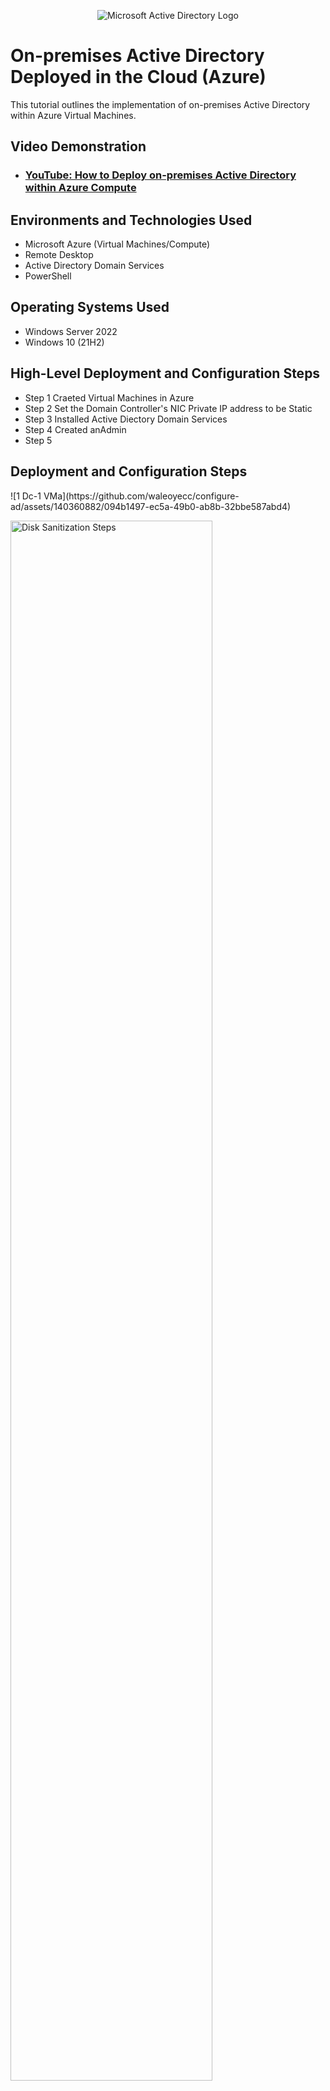 <p align="center">
<img src="https://i.imgur.com/pU5A58S.png" alt="Microsoft Active Directory Logo"/>
</p>

<h1>On-premises Active Directory Deployed in the Cloud (Azure)</h1>
This tutorial outlines the implementation of on-premises Active Directory within Azure Virtual Machines.<br />


<h2>Video Demonstration</h2>

- ### [YouTube: How to Deploy on-premises Active Directory within Azure Compute](https://www.youtube.com)

<h2>Environments and Technologies Used</h2>

- Microsoft Azure (Virtual Machines/Compute)
- Remote Desktop
- Active Directory Domain Services
- PowerShell

<h2>Operating Systems Used </h2>

- Windows Server 2022
- Windows 10 (21H2)

<h2>High-Level Deployment and Configuration Steps</h2>

- Step 1 Craeted Virtual Machines in Azure
- Step 2 Set the Domain Controller's NIC Private IP address to be Static
- Step 3 Installed Active Diectory Domain Services
- Step 4 Created anAdmin
- Step 5  

<h2>Deployment and Configuration Steps</h2>
![1 Dc-1 VMa](https://github.com/waleoyecc/configure-ad/assets/140360882/094b1497-ec5a-49b0-ab8b-32bbe587abd4)

<p>
<img src="https://i.imgur.com/DJmEXEB.png" height="80%" width="80%" alt="Disk Sanitization Steps"/>
</p>
<p>
Lorem ipsum dolor sit amet, consectetur adipiscing elit, sed do eiusmod tempor incididunt ut labore et dolore magna aliqua. Ut enim ad minim veniam, quis nostrud exercitation ullamco laboris nisi ut aliquip ex ea commodo consequat. Duis aute irure dolor in reprehenderit in voluptate velit esse cillum dolore eu fugiat nulla pariatur.
<p>

 ![1 Dc-1 VMa](https://github.com/waleoyecc/configure-ad/assets/140360882/d77bea9b-ca43-45f2-aaac-8f9e3cca0e4a)

  <img src="https://i.imgur.com/DJmEXEB.png" height="80%" width="80%" alt="Disk Sanitization Steps"/>
</p>
<p>
Lorem ipsum dolor sit amet, consectetur adipiscing elit, sed do eiusmod tempor incididunt ut labore et dolore magna aliqua. Ut enim ad minim veniam, quis nostrud exercitation ullamco laboris nisi ut aliquip ex ea commodo consequat. Duis aute irure dolor in reprehenderit in voluptate velit esse cillum dolore eu fugiat nulla pariatur.


   ![2 Dc-1 VMb](https://github.com/waleoyecc/configure-ad/assets/140360882/8df9e69c-0e03-4650-8240-8150782a516f)

</p>
<br />

<p>
<img src="https://i.imgur.com/DJmEXEB.png" height="80%" width="80%" alt="Disk Sanitization Steps"/>
</p>
<p>
Lorem ipsum dolor sit amet, consectetur adipiscing elit, sed do eiusmod tempor incididunt ut labore et dolore magna aliqua. Ut enim ad minim veniam, quis nostrud exercitation ullamco laboris nisi ut aliquip ex ea commodo consequat. Duis aute irure dolor in reprehenderit in voluptate velit esse cillum dolore eu fugiat nulla pariatur.
</p>
<br />

 ![4 Cl-1 VMa](https://github.com/waleoyecc/configure-ad/assets/140360882/c9f25acc-9f05-484f-a0f1-f1486870c922)

<p>
<img src="https://i.imgur.com/DJmEXEB.png" height="80%" width="80%" alt="Disk Sanitization Steps"/>
</p>
<p>
Lorem ipsum dolor sit amet, consectetur adipiscing elit, sed do eiusmod tempor incididunt ut labore et dolore magna aliqua. Ut enim ad minim veniam, quis nostrud exercitation ullamco laboris nisi ut aliquip ex ea commodo consequat. Duis aute irure dolor in reprehenderit in voluptate velit esse cillum dolore eu fugiat nulla pariatur.
</p>
<br /> 

   ![6 Cl-1 VMc](https://github.com/waleoyecc/configure-ad/assets/140360882/88f2b939-1f3a-4855-b4c6-d76ae017a807)
    
 ![Nvm Dom name creating users](https://github.com/waleoyecc/configure-ad/assets/140360882/b8f0574e-981c-4342-9c12-fb1818df23df)
 ![Wale Ad new users adm staf](https://github.com/waleoyecc/configure-ad/assets/140360882/83acc177-1568-418b-8414-4e5731a5d556)
 

